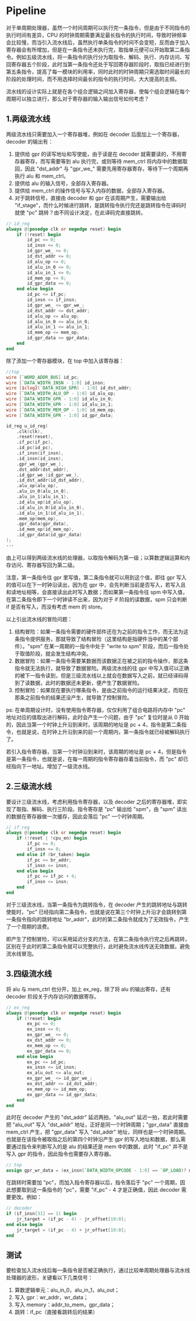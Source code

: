 # Pipeline

对于单周期处理器，虽然一个时间周期可以执行完一条指令，但是由于不同指令的执行时间有差异，CPU 的时钟周期需要满足最长指令的执行时间，导致时钟频率会比较慢，而当引入流水线后，虽然执行单条指令的时间不会变短，反而由于加入寄存器会有所增加，但是在一条指令还未执行完，取指单元便可以开始取第二条指令。例如五级流水线，将一条指令的执行分为取指令、解码、执行、内存访问、写回寄存器五个阶段，此时当第一条指令还处于写回寄存器阶段时，取指已经进行到第五条指令，提高了每一模块的利用率，同时此时的时钟周期只需选取时间最长的阶段的处理时间，而不用选择时间最长的指令的执行时间，大大提高的主频。

流水线的设计实际上就是在各个组合逻辑之间加入寄存器，使每个组合逻辑在每个周期可以独立进行，那么对于寄存器的输入输出信号如何考虑？

## 1.两级流水线

两级流水线只需要加入一个寄存器堆，例如在 decoder 后面加上一个寄存器， decoder 的输出有：
1. 提供给 gpr 的读写地址和写使能，由于读是在 decoder 就需要读的，不用寄存器寄存，而写需要等到 alu 执行完，或则等待 mem_ctrl 将内存中的数据取回，因此 "dst_addr" 与 "gpr_we_" 需要先用寄存器寄存，等待下一个周期再执行 alu 和 mem_ctrl。
2. 提供给 alu 的输入信号，全部存入寄存器。
3. 提供给 mem_ctrl 的操作信号与写入内存的数据，全部存入寄存器。
4. 对于跳转信号，直接由 decoder 和 gpr 在该周期产生，需要输出给 "if_stage"，而什么时候进行跳转，是跳转指令执行完还是跳转指令在译码时就使 "pc" 跳转？由不同设计决定，在此译码完直接跳转。

``` verilog
// id_reg
always @(posedge clk or negedge reset) begin
    if (!reset) begin
        id_pc <= 0;
        id_insn <= 0;
        id_gpr_we_ <= 0;
        id_dst_addr <= 0;
        id_alu_op <= 0;
        id_alu_in_0 <= 0;
        id_alu_in_1 <= 0;
        id_mem_op <= 0;
        id_gpr_data <= 0;
    end else begin
        id_pc <= if_pc;
        id_insn <= if_insn;
        id_gpr_we_ <= gpr_we_;
        id_dst_addr <= dst_addr;
        id_alu_op <= alu_op;
        id_alu_in_0 <= alu_in_0;
        id_alu_in_1 <= alu_in_1;
        id_mem_op <= mem_op;
        id_gpr_data <= gpr_data;
    end
end
```

除了添加一个寄存器模块，在 top 中加入该寄存器：

``` verilog
//top
wire [`WORD_ADDR_BUS] id_pc;
wire [`DATA_WIDTH_INSN - 1:0] id_insn;
wire [$clog2(`DATA_HIGH_GPR) - 1:0] id_dst_addr;
wire [`DATA_WIDTH_ALU_OP - 1:0] id_alu_op;
wire [`DATA_WIDTH_GPR - 1:0] id_alu_in_0;
wire [`DATA_WIDTH_GPR - 1:0] id_alu_in_1;
wire [`DATA_WIDTH_MEM_OP - 1:0] id_mem_op;
wire [`DATA_WIDTH_GPR - 1:0] id_gpr_data;

id_reg u_id_reg(
    .clk(clk),
    .reset(reset),
    .if_pc(if_pc),
    .id_pc(id_pc),
    .if_insn(if_insn),
    .id_insn(id_insn),
    .gpr_we_(gpr_we_),
    .dst_addr(dst_addr), 
    .id_gpr_we_(id_gpr_we_),
    .id_dst_addr(id_dst_addr),
    .alu_op(alu_op),
    .alu_in_0(alu_in_0),
    .alu_in_1(alu_in_1),
    .id_alu_op(id_alu_op),
    .id_alu_in_0(id_alu_in_0),
    .id_alu_in_1(id_alu_in_1),
    .mem_op(mem_op),
    .gpr_data(gpr_data),
    .id_mem_op(id_mem_op),
    .id_gpr_data(id_gpr_data)
);
···
```
由上可以得到两级流水线的处理器，以取指令解码为第一级；以算数逻辑运算和内存访问、寄存器写回为第二级。

注意，第一条指令往 gpr 里写值，第二条指令就可以用到这个值，即往 gpr 写入的值可以在下一时钟沿读出，因为在 gpr 中，会先判断当前是否写入，若写入且和读地址相等，会直接读出此时写入数据；而如果第一条指令往 spm 中写入值，在第二条指令即下一个时钟读不出来，因为对于 if 阶段的读数据，spm 只会判断 if 是否有写入，而没有考虑 mem 的 store。

以上引出流水线的冒险问题：

1. 结构冒险：如果一条指令需要的硬件部件还在为之前的指令工作，而无法为这条指令提供服务，那就导致了结构冒险（这里结构是指硬件当中的某个部件）。"spm" 在某一周期的一指令中处于 "write to spm" 阶段，而后一指令处于取值阶段，就会发生结构冲突。
2. 数据冒险：如果一条指令需要某数据而该数据正在被之前的指令操作，那这条指令就无法执行，就导致了数据冒险。两级流水线的往 gpr 中写入值可以正确的被下一指令读到，但是三级流水线以上就会在数据写入之前，就已经译码得到了读数据，此时的数据还未更新，便产生了数据冒险。
3. 控制冒险：如果现在要执行哪条指令，是由之前指令的运行结果决定，而现在那条之前指令的结果还没产生，就导致了控制冒险。

ps: 在单周期设计时，没有使用指令寄存器，仅仅利用了组合电路将内存中 "pc" 地址对应的值取出进行解码，此时会产生一个问题，由于 "pc" 复位时是从 0 开始的，因此当第一个时钟上升沿到来时，该周期的地址是 pc + 4，指令是第二条指令，也就是说，在时钟上升沿到来的前一个周期内，第一条指令就已经被解码执行了。

若引入指令寄存器，当第一个时钟沿到来时，该周期的地址是 pc + 4，但是指令是第一条指令，也就是说，在每一周期的指令寄存器存着当前指令，而 "pc" 却已经指向下一地址。增加了一级流水线。

## 2.三级流水线

要设计三级流水线，考虑利用指令寄存器，以及 decoder 之后的寄存器堆，即实现了取指、解码、执行三阶段。指令寄存是 "pc" 输出给 "spm"，由 "spm" 读出的数据在寄存器做一次缓存，因此会落后 "pc" 一个时钟周期。

``` verilog
// if_reg
always @(posedge clk or negedge reset) begin
    if (!reset | !cpu_en) begin
        if_pc <= 0;
        if_insn <= 0;
    end else if (br_taken) begin
        if_pc <= br_addr;
        if_insn <= insn;
    end else begin
        if_pc <= if_pc + 4;
        if_insn <= insn;
    end
end
```

对于三级流水线，当第一条指令为跳转指令，在 decoder 产生的跳转地址与跳转使能时，"pc" 已经指向第二条指令，也就是说在第三个时钟上升沿才会跳转到第一条指令指向的跳转地址 "br_addr"，此时的第二条指令就成为了无效指令，产生了一个周期的浪费。

即产生了控制冒险，可以采用延迟分支的方法，在第二条指令执行完之后再跳转，区别在于此时的第二条指令就可以完整执行，此时避免流水线传送无效数据，避免流水线冒泡。

## 3.四级流水线

将 alu 与 mem_ctrl 也分开，加上 ex_reg，除了将 alu 的输出寄存，还有 decoder 阶段关于内存访问的数据寄存。

``` verilog
// ex_reg
always @(posedge clk or negedge reset) begin
    if (!reset) begin
        ex_pc <= 0;
        ex_insn <= 0;
        ex_gpr_we_ <= 0;
        ex_dst_addr <= 0;
        ex_mem_op <= 0;
        ex_gpr_data <= 0;
    end else begin
        ex_pc <= id_pc;
        ex_insn <= id_insn;
        ex_alu_out <= alu_out;
        ex_gpr_we_ <= id_gpr_we_;
        ex_dst_addr <= id_dst_addr;
        ex_mem_op <= id_mem_op;
        ex_gpr_data <= id_gpr_data;
    end
end
```

此时在 decoder 产生的 "dst_addr" 延迟两拍，"alu_out" 延迟一拍，若此时需要把 "alu_out" 写入 "dst_addr" 地址，正好是同一个时钟周期；"gpr_data" 直接由 mem_ctrl 产生，把 "gpr_data" 写入 "dst_addr" 地址，同样也是一个时钟周期。也就是在该指令被取指之后的第四个时钟沿产生 gpr 的写入地址和数据，那么需要通过指令来判断写入的是 alu 的结果还是 mem 中的数据，此时 "if_pc" 并不是写入 gpr 的指令，因此指令也需要存入寄存器。

``` verilog
// top
assign gpr_wr_data = (ex_insn[`DATA_WIDTH_OPCODE - 1:0] == `OP_LOAD)? mem_data_to_gpr:ex_alu_out;
```

在跳转时需要加 "pc"，而加入指令寄存器以后，指令落后于 "pc" 一个周期，因此想要取到这一条指令的 "pc"，需要 "if_pc" - 4 才是正确值，因此 decoder 需要更改。例如：

``` verilog
// decoder
if (if_insn[31] == 1) begin
    jr_target = (if_pc - 4) - jr_offset[19:0];
end else begin
    jr_target = (if_pc - 4) + jr_offset[19:0];
end
```

## 测试

要检查加入流水线后每一条指令是否被正确执行，通过比较单周期处理器与流水线处理器的波形，关键看以下几类信号：
1. 算数逻辑单元：alu_in_0，alu_in_1，alu_out；
2. 写入 gpr：wr_addr，wr_data；
3. 写入 memory：addr_to_mem，gpr_data；
4. 跳转：if_pc（直接看跳转后的结果）